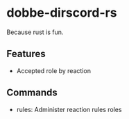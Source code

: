 # dobbe-dirscord-rs
Because rust is fun.

## Features
- Accepted role by reaction

## Commands
- rules: Administer reaction rules roles
